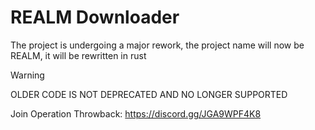 # REALM Downloader

The project is undergoing a major rework, the project name will now be REALM, it will be rewritten in rust

>[!WARNING]
> OLDER CODE IS NOT DEPRECATED AND NO LONGER SUPPORTED

Join Operation Throwback: https://discord.gg/JGA9WPF4K8
